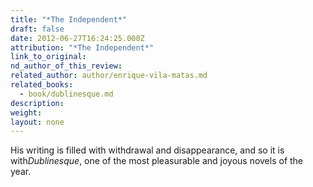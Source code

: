 ```yaml
---
title: "*The Independent*"
draft: false
date: 2012-06-27T16:24:25.000Z
attribution: "*The Independent*"
link_to_original:
nd_author_of_this_review:
related_author: author/enrique-vila-matas.md
related_books:
  - book/dublinesque.md
description:
weight:
layout: none
---
```

His writing is filled with withdrawal and disappearance, and so it is with*Dublinesque*, one of the most pleasurable and joyous novels of the year.

